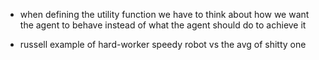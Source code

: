 - when defining the utility function we have to think about how we want the agent to behave instead of what the agent should do to achieve it

- russell example of hard-worker speedy robot vs the avg of shitty one